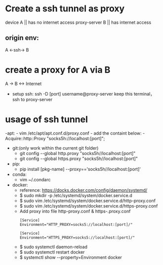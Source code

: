 # Create a ssh tunnel as proxy
device A || has no internet access
proxy-server B || has internet access

## origin env:
  A <-ssh-> B
# create a proxy for A via B
  A -> B <-> Internet
  - setup ssh:
    ssh -D [port] username@proxy-server
    keep this terminal，ssh to proxy-server
# usage of ssh tunnel
  -apt:
      - vim /etc/apt/apt.conf.d/proxy.conf
      - add the containt below:
        - Acquire::http::Proxy "socks5h://localhost:[port]";

  - git:(only work within the current git folder)
      - git config --global http.proxy "socks5h//localhost:[port]"
      - git config --global https.proxy "socks5h//localhost:[port]"
  - pip:
      - pip install [pkg-name] --proxy=='socks5h//localhost:[port]'
  - conda:
      - vim ~/.condarc
  - docker:
    - reference: https://docks.docker.com/config/daemon/systemd/
    - $ sudo mkdir -p /etc/systemd/system/docker.service.d
    - $ sudo vim /etc/systemd/system/docker.service.d/http-proxy.conf
    - $ sudo vim /etc/systemd/system/docker.service.d/https-proxy.conf
    - Add proxy into file http-proxy.conf & https-.proxy.conf
      ```
      [Service]
      Environment="HTTP_PROXY=socks5://localhost:[port]/"
      ```
      ```
      [Service]
      Environment="HTTPS_PROXY=socks5://localhost:[port]/"
      ```
    - $ sudo systemctl daemon-reload
    - $ sudo systemctl restart docker
    - $ systemctl show --property=Environment docker

